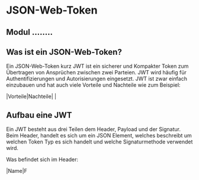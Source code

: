 # JSON-Web-Token

## Modul ........

## Was ist ein JSON-Web-Token?

Ein JSON-Web-Token kurz JWT ist ein sicherer und Kompakter Token zum Übertragen von Ansprüchen zwischen zwei Parteien. JWT wird häufig für Authentifizierungen und Autorisierungen eingesetzt. JWT ist zwar einfach einzubauen und hat auch viele Vorteile und Nachteile wie zum Beispiel:

|Vorteile|Nachteile|
|


## Aufbau eine JWT
Ein JWT besteht aus drei Teilen dem Header, Payload und der Signatur. Beim Header, handelt es sich um ein JSON Element, welches beschreibt um welchen Token Typ es sich handelt und welche Signaturmethode verwendet wird. 

Was befindet sich im Header:

|Name|F
